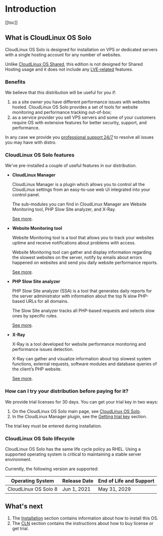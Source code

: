 # Introduction

[[toc]]

## What is CloudLinux OS Solo

CloudLinux OS Solo is designed for installation on VPS or dedicated servers with a single hosting account for any number of websites. 

Unlike [CloudLinux OS Shared](https://docs.cloudlinux.com/introduction/), this edition is not designed for Shared Hosting usage  and it does not include any [LVE-related](https://docs.cloudlinux.com/lve_manager/) features.

### Benefits

We believe that this distribution will be useful for you if: 
1. as a site owner you have different performance issues with websites hosted. 
   CloudLinux OS Solo provides a set of tools for website monitoring and performance tracking out-of-box;
2. as a service provider you sell VPS servers and some of your customers require OS with extensive features 
   for better security, support, and performance.

In any case we provide you [professional support 24/7](https://cloudlinux.zendesk.com/) 
to resolve all issues you may have with distro.

### CloudLinux OS Solo features
 
We've pre-installed a couple of useful features in our distribution.

* **CloudLinux Manager**

  CloudLinux Manager is a plugin which allows you to control all the
  CloudLinux settings from an easy-to-use web UI integrated into your control panel. 
  
  The sub-modules you can find in CloudLinux Manager are Website Monitoring tool, PHP Slow Site analyzer, and X-Ray.

  [See more](/manager/).

* **Website Monitoring tool**

  Website Monitoring tool is a tool that allows you to track your websites uptime 
  and receive notifications about problems with access.

  Website Monitoring tool can gather and display information regarding the slowest websites on the server, 
  notify by emails about errors happened on websites and send you daily website performance reports.

  [See more](/manager/#website-monitoring-tool).

* **PHP Slow Site analyzer**

  PHP Slow Site analyzer (SSA) is a tool that generates daily reports for the server administrator 
  with information about the top N slow PHP-based URLs for all domains.

  The Slow Site analyzer tracks all PHP-based requests and selects slow ones by specific rules.

  [See more](/manager/#php-slow-site-analyzer).

* **X-Ray**

  X-Ray is a tool developed for website performance monitoring and performance issues detection.

  X-Ray can gather and visualize information about top slowest system functions, external requests, 
  software modules and database queries of the client’s PHP website.

  [See more](/manager/#x-ray).

### How can I try your distribution before paying for it?

We provide trial licenses for 30 days. You can get your trial key in two ways:

1. On the CloudLinux OS Solo main page, see [CloudLinux OS Solo](https://lp.cloudlinux.com/cloudlinux-os-solo).
2. In the CloudLinux Manager plugin, see the [Getting trial key](/manager/#activation) section.


The trial key must be entered during installation.

### CloudLinux OS Solo lifecycle

CloudLinux OS Solo has the same life cycle policy as RHEL. 
Using a supported operating system is critical to maintaining a stable server environment.

Currently, the following version are supported:

|Operating System | Release Date| End of Life and Support|
|-|--|-|
|CloudLinux OS Solo 8 | Jun 1, 2021 | May 31, 2029 |

## What's next

1. The [Installation](/installation) section contains information about how to install this OS.
2. The [CLN](/cln) section contains the instructions about how to buy license or get trial.
